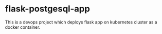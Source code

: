 # flask-postgesql-app
This is a devops project which deploys flask app on kubernetes cluster as a docker container.
